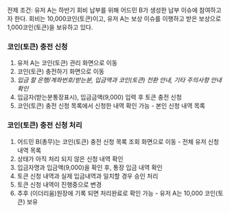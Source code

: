 전제 조건: 유저 A는 하반기 회비 납부를 위해 어드민 B가 생성한 납부 이슈에 참여하고자 한다. 회비는 10,000코인(토큰)이고, 유저 A는 보상 이슈를 이행하고 받은 보상으로 1,000코인(토큰)을 보유하고 있다.

### 코인(토큰) 충전 신청
1. 유저 A는 코인(토큰) 관리 화면으로 이동
2. 코인(토큰) 충전하기 화면으로 이동
3. _입금 할 은행/계좌번호/받는분, 입금액과 코인(토큰) 전환 안내, 기타 주의사항 안내 확인_
4. 입금자(받는분통장표시), 입금금액(9,000) 입력 후 토큰 충전 신청
5. 코인(토큰) 충전 신청 목록에서 신청한 내역 확인 가능 - 본인 신청 내역 목록
### 코인(토큰) 충전 신청 처리 
1. 어드민 B(총무)는 코인(토큰) 충전 신청 목록 조회 화면으로 이동 - 전체 유저 신청 내역 목록
2. 상태가 아직 처리 되지 않은 신청 내역 확인
3. 입금자명과 입금액(9,000)을 확인 후, 통장 입금 내역 확인
4. 토큰 신청 내역과 실제 입금내역과 일치할 경우 승인 처리
5. 토큰 신청 내역이 진행중으로 변경
6. 추후 (이더리움)원장에 기록 되면 처리완료로 확인 가능 - 유저 A는 10,000 코인(토큰) 보유
